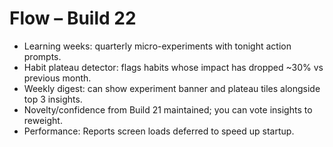 
# Flow – Build 22
- Learning weeks: quarterly micro-experiments with tonight action prompts.
- Habit plateau detector: flags habits whose impact has dropped ~30% vs previous month.
- Weekly digest: can show experiment banner and plateau tiles alongside top 3 insights.
- Novelty/confidence from Build 21 maintained; you can vote insights to reweight.
- Performance: Reports screen loads deferred to speed up startup.
